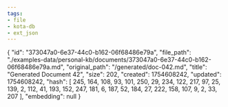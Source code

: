 ```yaml
---
tags:
- file
- kota-db
- ext_json
---
```

{
  "id": "373047a0-6e37-44c0-b162-06f68486e79a",
  "file_path": "./examples-data/personal-kb/documents/373047a0-6e37-44c0-b162-06f68486e79a.md",
  "original_path": "/generated/doc-042.md",
  "title": "Generated Document 42",
  "size": 202,
  "created": 1754608242,
  "updated": 1754608242,
  "hash": [
    245,
    164,
    108,
    93,
    101,
    250,
    29,
    234,
    122,
    217,
    97,
    25,
    139,
    2,
    112,
    41,
    193,
    152,
    247,
    181,
    6,
    187,
    52,
    184,
    27,
    222,
    158,
    107,
    9,
    2,
    33,
    207
  ],
  "embedding": null
}